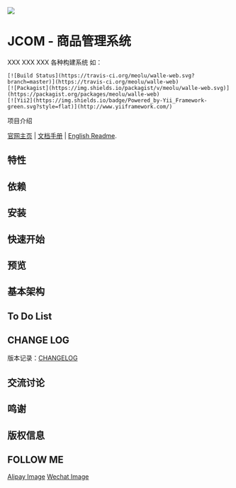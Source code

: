 ![](logo)

JCOM - 商品管理系统
=============

>

XXX
XXX
XXX
各种构建系统
如：

    [![Build Status](https://travis-ci.org/meolu/walle-web.svg?branch=master)](https://travis-ci.org/meolu/walle-web)
    [![Packagist](https://img.shields.io/packagist/v/meolu/walle-web.svg)](https://packagist.org/packages/meolu/walle-web)
    [![Yii2](https://img.shields.io/badge/Powered_by-Yii_Framework-green.svg?style=flat)](http://www.yiiframework.com/)

项目介绍


[官网主页]() | [文档手册]() | [English Readme]().

特性
---

依赖
---

安装
---

快速开始
----

预览
---

基本架构
----


To Do List
----------

CHANGE LOG
----------
版本记录：[CHANGELOG]()

交流讨论
----

鸣谢
---

版权信息
-------

FOLLOW ME
---------
[Alipay Image]() [Wechat Image]()